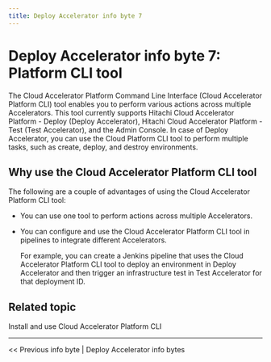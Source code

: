 ```yaml
---
title: Deploy Accelerator info byte 7
---
```


# <a id="info-07" name="info-07"></a>Deploy Accelerator info byte 7: Platform CLI tool

The Cloud Accelerator Platform Command Line Interface (Cloud Accelerator Platform CLI) tool enables you to perform various actions across multiple Accelerators. This tool currently supports Hitachi Cloud Accelerator Platform - Deploy (Deploy Accelerator), Hitachi Cloud Accelerator Platform - Test (Test Accelerator), and the Admin Console. In case of Deploy Accelerator, you can use the Cloud Platform CLI tool to perform multiple tasks, such as create, deploy, and destroy environments.

## Why use the Cloud Accelerator Platform CLI tool

The following are a couple of advantages of using the Cloud Accelerator Platform CLI tool:

- You can use one tool to perform actions across multiple Accelerators.

- You can configure and use the Cloud Accelerator Platform CLI tool in pipelines to integrate different Accelerators.

  For example, you can create a Jenkins pipeline that uses the Cloud Accelerator Platform CLI tool to deploy an environment in Deploy Accelerator and then trigger an infrastructure test in Test Accelerator for that deployment ID.

## Related topic

<a href="" ui-sref="rean-platform-docs.accelerator({viewAccelerator: 'rean-platform-common', viewPage: 'cliTool'})" style="text-decoration:none">Install and use Cloud Accelerator Platform CLI</a>



------

<a href="" ui-sref="rean-platform-docs.accelerator({viewAccelerator: 'rean-deploy-infobytes', viewPage: 'info06', viewSection: ''})" style="text-decoration:none"><< Previous info byte</a> | <a href="" ui-sref="rean-platform-docs.accelerator({viewAccelerator: 'rean-deploy-infobytes', viewPage: 'info', viewSection: ''})" style="text-decoration:none">Deploy Accelerator info bytes</a>